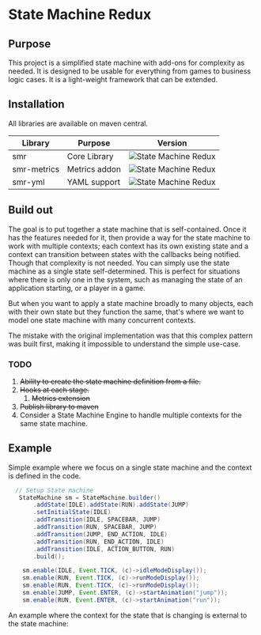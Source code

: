 # State Machine Redux

## Purpose

This project is a simplified state machine with add-ons
for complexity as needed. It is designed to be usable for
everything from games to business logic cases. It is a
light-weight framework that can be extended.

## Installation

All libraries are available on maven central.

| Library     | Purpose       | Version                                                                                       |
|-------------|---------------|-----------------------------------------------------------------------------------------------|
| smr         | Core Library  | ![State Machine Redux](https://img.shields.io/maven-central/v/com.codeheadsystems/smr)        |
| smr-metrics | Metrics addon | ![State Machine Redux](https://img.shields.io/maven-central/v/com.codeheadsystems/smr-metrics) |
| smr-yml     | YAML support  | ![State Machine Redux](https://img.shields.io/maven-central/v/com.codeheadsystems/smr-yml)    |


## Build out

The goal is to put together a state machine that is self-contained.
Once it has the features needed for it, then provide a way for the 
state machine to work with multiple contexts; each context has its own
existing state and a context can transition between states with the 
callbacks being notified. Though that complexity is not needed. You 
can simply use the state machine as a single state self-determined.
This is perfect for situations where there is only one in the system,
such as managing the state of an application starting, or a player
in a game.

But when you want to apply a state machine broadly to many objects, each
with their own state but they function the same, that's where we want
to model one state machine with many concurrent contexts.

The mistake with the original implementation was that this complex pattern
was built first, making it impossible to understand the simple use-case.

### TODO
1. ~~Ability to create the state machine definition from a file.~~
2. ~~Hooks at each stage.~~
   1. ~~Metrics extension~~
3. ~~Publish library to maven~~
4. Consider a State Machine Engine to handle multiple contexts for the same state machine.

## Example

Simple example where we focus on a single state machine and the context is defined
in the code.

```java
  // Setup State machine
   StateMachine sm = StateMachine.builder()
       .addState(IDLE).addState(RUN).addState(JUMP)
       .setInitialState(IDLE)
       .addTransition(IDLE, SPACEBAR, JUMP)
       .addTransition(RUN, SPACEBAR, JUMP)
       .addTransition(JUMP, END_ACTION, IDLE)
       .addTransition(RUN, END_ACTION, IDLE)
       .addTransition(IDLE, ACTION_BUTTON, RUN)
       .build();

    sm.enable(IDLE, Event.TICK, (c)->idleModeDisplay());
    sm.enable(RUN, Event.TICK, (c)->runModeDisplay());
    sm.enable(RUN, Event.TICK, (c)->runModeDisplay());
    sm.enable(JUMP, Event.ENTER, (c)->startAnimation("jump"));
    sm.enable(RUN, Event.ENTER, (c)->startAnimation("run"));
```

An example where the context for the state that is changing is external to the
state machine: